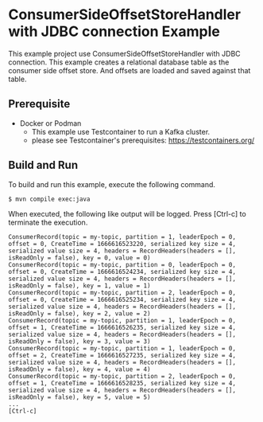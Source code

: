 # ConsumerSideOffsetStoreHandler with JDBC connection Example
This example project use ConsumerSideOffsetStoreHandler with JDBC connection.
This example creates a relational database table as the consumer side offset store. 
And offsets are loaded and saved against that table. 

## Prerequisite
- Docker or Podman
  - This example use Testcontainer to run a Kafka cluster.
  - please see Testcontainer's prerequisites: https://testcontainers.org/

## Build and Run
To build and run this example, execute the following command.

```
$ mvn compile exec:java
```

When executed, the following like output will be logged. 
Press [Ctrl-c] to terminate the execution.
```
ConsumerRecord(topic = my-topic, partition = 1, leaderEpoch = 0, offset = 0, CreateTime = 1666616523220, serialized key size = 4, serialized value size = 4, headers = RecordHeaders(headers = [], isReadOnly = false), key = 0, value = 0)
ConsumerRecord(topic = my-topic, partition = 0, leaderEpoch = 0, offset = 0, CreateTime = 1666616524234, serialized key size = 4, serialized value size = 4, headers = RecordHeaders(headers = [], isReadOnly = false), key = 1, value = 1)
ConsumerRecord(topic = my-topic, partition = 2, leaderEpoch = 0, offset = 0, CreateTime = 1666616525234, serialized key size = 4, serialized value size = 4, headers = RecordHeaders(headers = [], isReadOnly = false), key = 2, value = 2)
ConsumerRecord(topic = my-topic, partition = 1, leaderEpoch = 0, offset = 1, CreateTime = 1666616526235, serialized key size = 4, serialized value size = 4, headers = RecordHeaders(headers = [], isReadOnly = false), key = 3, value = 3)
ConsumerRecord(topic = my-topic, partition = 1, leaderEpoch = 0, offset = 2, CreateTime = 1666616527235, serialized key size = 4, serialized value size = 4, headers = RecordHeaders(headers = [], isReadOnly = false), key = 4, value = 4)
ConsumerRecord(topic = my-topic, partition = 2, leaderEpoch = 0, offset = 1, CreateTime = 1666616528235, serialized key size = 4, serialized value size = 4, headers = RecordHeaders(headers = [], isReadOnly = false), key = 5, value = 5)
...
[Ctrl-c]
```